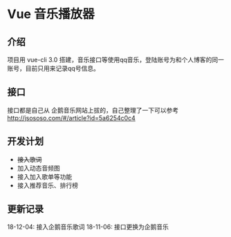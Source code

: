 # Vue 音乐播放器

## 介绍

项目用 vue-cli 3.0 搭建，音乐接口等使用qq音乐，登陆账号为和个人博客的同一账号，目前只用来记录qq号信息。


## 接口

接口都是自己从 企鹅音乐网站上拔的，自己整理了一下可以参考 http://jsososo.com/#/article?id=5a6254c0c4


## 开发计划

+ ~~接入歌词~~
+ 加入动态音频图
+ 接入加入歌单等功能
+ 接入推荐音乐、排行榜


## 更新记录
18-12-04: 接入企鹅音乐歌词
18-11-06: 接口更换为企鹅音乐
